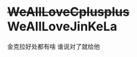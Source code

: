 ~~WeAllLoveCplusplus~~ WeAllLoveJinKeLa
=============================================
金克拉好处都有啥
谁说对了就给他
